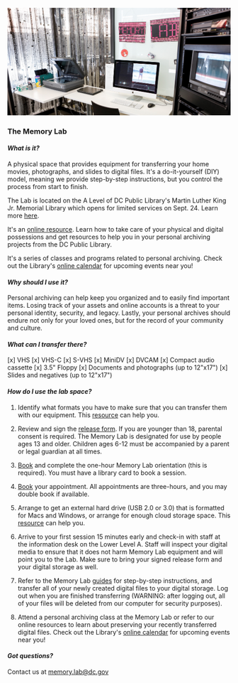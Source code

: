 ![MLK Lab in 2016](/assets/img/2016mlklab.jpg)
### The Memory Lab
#### *What is it?*
A physical space that provides equipment for transferring your home movies, photographs, and slides to digital files. It's a do-it-yourself (DIY)  model, meaning we provide step-by-step instructions, but you control the process from start to finish. 

The Lab is located on the A Level of DC Public Library's Martin Luther King Jr. Memorial Library which opens for limited services on Sept. 24. Learn more [here](https://www.dclibrary.org/mlk2020).

It's an [online resource](https://libguides.dclibrary.org/memorylab/resources). Learn how to take care of your physical and digital possessions and get resources to help you in your personal archiving projects from the DC Public Library.

It's a series of classes and programs related to personal archiving. Check out the Library's [online calendar](https://www.dclibrary.org/calendar) for upcoming events near you!

#### *Why should I use it?*

Personal archiving can help keep you organized and to easily find important items. Losing track of your assets and online accounts is a threat to your personal identity, security, and legacy. Lastly, your personal archives should endure not only for your loved ones, but for the record of your community and culture. 

#### *What can I transfer there?*
[x] VHS
[x] VHS-C
[x] S-VHS
[x] MiniDV
[x] DVCAM
[x] Compact audio cassette
[x] 3.5" Floppy
[x] Documents and photographs (up to 12"x17")
[x] Slides and negatives (up to 12"x17")

#### *How do I use the lab space?*

1. Identify what formats you have to make sure that you can transfer them with our equipment. This [resource](https://libguides.dclibrary.org/memorylab/resources/identify-formats) can help you.

2. Review and sign the [release form](https://www.dclibrary.org/sites/default/files/ReleaseForm_0.pdf). If you are younger than 18, parental consent is required. The Memory Lab is designated for use by people ages 13 and older. Children ages 6-12 must be accompanied by a parent or legal guardian at all times.

3. [Book](https://www.dclibrary.org/labs/memorylab#more%20info) and complete the one-hour Memory Lab orientation (this is required). You must have a library card to book a session.

4. [Book](https://www.dclibrary.org/labs/memorylab#more%20info) your appointment. All appointments are three-hours, and you may double book if available.

5. Arrange to get an external hard drive (USB 2.0 or 3.0) that is formatted for Macs and Windows, or arrange for enough cloud storage space. This [resource](https://libguides.dclibrary.org/memorylab/saving-stuff) can help you.

6. Arrive to your first session 15 minutes early and check-in with staff at the information desk on the Lower Level A. Staff will inspect your digital media to ensure that it does not harm Memory Lab equipment and will point you to the Lab. Make sure to bring your signed release form and your digital storage as well.

7. Refer to the Memory Lab [guides](https://libguides.dclibrary.org/memorylab/in-the-lab) for step-by-step instructions, and transfer all of your newly created digital files to your digital storage. Log out when you are finished transferring (WARNING: after logging out, all of your files will be deleted from our computer for security purposes).

8. Attend a personal archiving class at the Memory Lab or refer to our online resources to learn about preserving your recently transferred digital files. Check out the Library's [online calendar](https://www.dclibrary.org/calendar) for upcoming events near you!


#### *Got questions?*

Contact us at [memory.lab@dc.gov](mailto:memory.lab@dc.gov)
